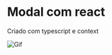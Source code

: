# Modal com react

Criado com typescript e context

![Gif](https://github.com/marina-santana/modal-reactjs/blob/main/video.gif "Modal com react")

